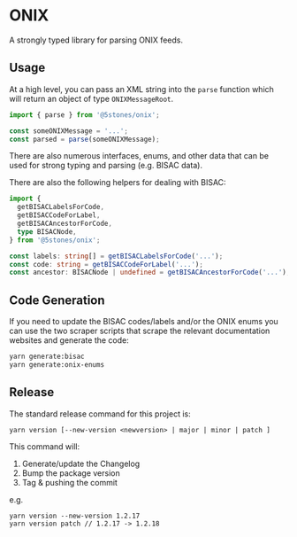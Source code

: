 # ONIX

A strongly typed library for parsing ONIX feeds.

## Usage

At a high level, you can pass an XML string into the `parse` function which
will return an object of type `ONIXMessageRoot`.

```ts
import { parse } from '@5stones/onix';

const someONIXMessage = '...';
const parsed = parse(someONIXMessage);
```

There are also numerous interfaces, enums, and other data that can be used
for strong typing and parsing (e.g. BISAC data).

There are also the following helpers for dealing with BISAC:

```ts
import {
  getBISACLabelsForCode,
  getBISACCodeForLabel,
  getBISACAncestorForCode,
  type BISACNode,
} from '@5stones/onix';

const labels: string[] = getBISACLabelsForCode('...');
const code: string = getBISACCodeForLabel('...');
const ancestor: BISACNode | undefined = getBISACAncestorForCode('...');
```

## Code Generation

If you need to update the BISAC codes/labels and/or the ONIX enums you can
use the two scraper scripts that scrape the relevant documentation websites
and generate the code:

```sh
yarn generate:bisac
yarn generate:onix-enums
```

## Release

The standard release command for this project is:
```
yarn version [--new-version <newversion> | major | minor | patch ]
```

This command will:

1. Generate/update the Changelog
1. Bump the package version
1. Tag & pushing the commit


e.g.

```
yarn version --new-version 1.2.17
yarn version patch // 1.2.17 -> 1.2.18
```
